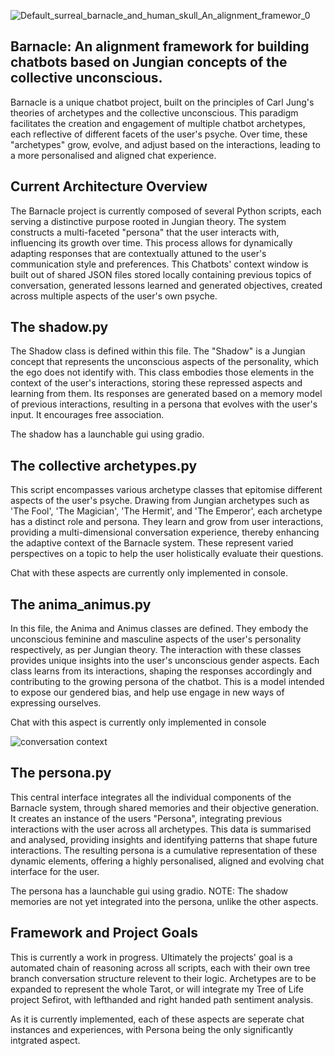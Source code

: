 ![Default_surreal_barnacle_and_human_skull_An_alignment_framewor_0](https://github.com/EveryOneIsGross/barnacle/assets/23621140/1a4ae9ba-433f-4900-be10-1b1b59a9664a)

## Barnacle: An alignment framework for building chatbots based on Jungian concepts of the collective unconscious.

Barnacle is a unique chatbot project, built on the principles of Carl Jung's theories of archetypes and the collective unconscious. This paradigm facilitates the creation and engagement of multiple chatbot archetypes, each reflective of different facets of the user's psyche. Over time, these "archetypes" grow, evolve, and adjust based on the interactions, leading to a more personalised and aligned chat experience.

## Current Architecture Overview

The Barnacle project is currently composed of several Python scripts, each serving a distinctive purpose rooted in Jungian theory. The system constructs a multi-faceted "persona" that the user interacts with, influencing its growth over time. This process allows for dynamically adapting responses that are contextually attuned to the user's communication style and preferences. This Chatbots' context window is built out of shared JSON files stored locally containing previous topics of conversation, generated lessons learned and generated  objectives, created across multiple aspects of the user's own psyche.

## The shadow.py
The Shadow class is defined within this file. The "Shadow" is a Jungian concept that represents the unconscious aspects of the personality, which the ego does not identify with. This class embodies those elements in the context of the user's interactions, storing these repressed aspects and learning from them. Its responses are generated based on a memory model of previous interactions, resulting in a persona that evolves with the user's input. It encourages free association.

The shadow has a launchable gui using gradio.

## The collective archetypes.py
This script encompasses various archetype classes that epitomise different aspects of the user's psyche. Drawing from Jungian archetypes such as 'The Fool', 'The Magician', 'The Hermit', and 'The Emperor', each archetype has a distinct role and persona. They learn and grow from user interactions, providing a multi-dimensional conversation experience, thereby enhancing the adaptive context of the Barnacle system. These represent varied perspectives on a topic to help the user holistically evaluate their questions.

Chat with these aspects are currently only implemented in console.

## The anima_animus.py
In this file, the Anima and Animus classes are defined. They embody the unconscious feminine and masculine aspects of the user's personality respectively, as per Jungian theory. The interaction with these classes provides unique insights into the user's unconscious gender aspects. Each class learns from its interactions, shaping the responses accordingly and contributing to the growing persona of the chatbot. This is a model intended to expose our gendered bias, and help use engage in new ways of expressing ourselves.

Chat with this aspect is currently only implemented in console

![conversation context](https://github.com/EveryOneIsGross/barnacle/assets/23621140/72364e48-5185-450d-b41a-11f03e6ef299)

## The persona.py

This central interface integrates all the individual components of the Barnacle system, through shared memories and their objective generation. It creates an instance of the users "Persona", integrating previous interactions with the user across all archetypes. This data is summarised and analysed, providing insights and identifying patterns that shape future interactions. The resulting persona is a cumulative representation of these dynamic elements, offering a highly personalised, aligned and evolving chat interface for the user.

The persona has a launchable gui using gradio. NOTE: The shadow memories are not yet integrated into the persona, unlike the other aspects.

## Framework and Project Goals

This is currently a work in progress. Ultimately the projects' goal is a automated chain of reasoning across all scripts, each with their own tree branch conversation structure relevent to their logic. Archetypes are to be expanded to represent the whole Tarot, or will integrate my Tree of Life project Sefirot, with lefthanded and right handed path sentiment analysis.

As it is currently implemented, each of these aspects are seperate chat instances and experiences, with Persona being the only significantly intgrated aspect.


